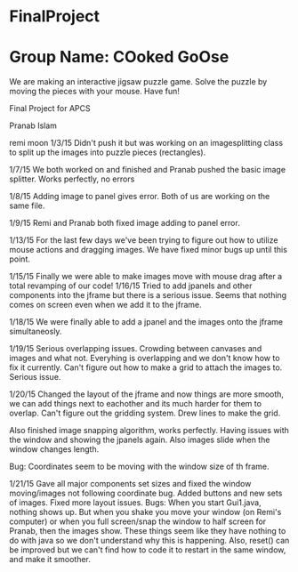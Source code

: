 FinalProject
============
Group Name: COoked GoOse
============

We are making an interactive jigsaw puzzle game. Solve the puzzle by moving the pieces with your mouse. Have fun!


Final Project for APCS 

Pranab Islam

remi moon
1/3/15 Didn't push it but was working on an imagesplitting class to split up the images into puzzle pieces (rectangles). 

1/7/15
We both worked on and finished and Pranab pushed the basic image splitter. Works perfectly, no errors

1/8/15 Adding image to panel gives error. Both of us are working on the same file. 

1/9/15 Remi and Pranab both fixed image adding to panel error. 

1/13/15 For the last few days we've been trying to figure out how to utilize mouse actions and dragging images. We have fixed minor bugs up until this point.  


1/15/15 Finally we were able to make images move with mouse drag after a total revamping of our code!
1/16/15 Tried to add jpanels and other components into the jframe but there is a serious issue. Seems that nothing comes on screen even when we add it to the jframe. 

1/18/15 We were finally able to add a jpanel and the images onto the jframe simultaneosly. 

1/19/15 Serious overlapping issues. Crowding between canvases and images and what not. Everyhing is overlapping and we don't know how to fix it currently. Can't figure out how to make a grid to attach the images to. Serious issue. 

1/20/15 Changed the layout of the jframe and now things are more smooth, we can add things next to eachother and its much harder for them to overlap. Can't figure out the gridding system. Drew lines to make the grid. 

Also finished image snapping algorithm, works perfectly. Having issues with the window and showing the jpanels again. Also images slide when the window changes length.

Bug: Coordinates seem to be moving with the window size of th frame.

1/21/15 Gave all major components set sizes and fixed the window moving/images not following coordinate bug. Added buttons and new sets of images. Fixed more layout issues.
Bugs: When you start Gui1.java, nothing shows up. But when you shake you move your window  (on Remi's computer) or when you full screen/snap the window to half screen for Pranab, then the images show. These things seem like they have nothing to do with java so we don't understand why this is happening. Also, reset() can be improved but we can't find how to code it to restart in the same window, and make it smoother.
